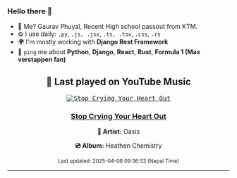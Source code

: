 ### Hello there 👋
- 💨 Me? Gaurav Phuyal, Recent High school passout from KTM.
- ⚙️ I use daily: `.py`, `.js, .jsx`, `.ts, .tsx`, `.css`, `.rs`
- 🌍 I'm mostly working with **Django Rest Framework**
- 💬 `ping` me about **Python**, **Django**, **React**, **Rust**, **Formula 1 (Max verstappen fan)**
<!-- YOUTUBE-MUSIC-START -->
<div align='center'>

## 🎵 Last played on YouTube Music

<kbd>

[![Stop Crying Your Heart Out](https://lastfm.freetls.fastly.net/i/u/174s/6a54881070cc06d4d4a15f7847c4c255.jpg)](https://lastfm.freetls.fastly.net/i/u/174s/6a54881070cc06d4d4a15f7847c4c255.jpg)

</kbd>

### [Stop Crying Your Heart Out](https://www.youtube.com/results?search_query=Oasis%20Stop%20Crying%20Your%20Heart%20Out)

**🎤 Artist:** Oasis

**💿 Album:** Heathen Chemistry

<sub>Last updated: 2025-04-08 09:36:53 (Nepal Time)</sub>

</div>

<!-- YOUTUBE-MUSIC-END -->
<hr>

